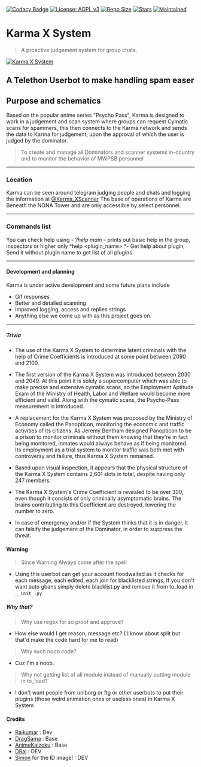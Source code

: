 [![Codacy Badge](https://api.codacy.com/project/badge/Grade/441b48966e9f4b58a643d7c4cee8ba66)](https://app.codacy.com/gh/Awesome-RJ/Karma-System?utm_source=github.com&utm_medium=referral&utm_content=AnimeKaizoku/KarmaSystem&utm_campaign=Badge_Grade_Dashboard)
[![License: AGPL v3](https://img.shields.io/badge/License-AGPL%20v3-blue.svg)](https://www.gnu.org/licenses/agpl-3.0)
[![Repo Size](https://img.shields.io/github/repo-size/Awesome-RJ/Karma-System)](https://github.com/Awesome-RJ/Karma-System "Karma X System")
[![Stars](https://img.shields.io/github/stars/Awesome-RJ/Karma-System?style=social)](https://github.com/Awesome-RJ/Karma-System "Karm X System")
[![Maintained](https://img.shields.io/badge/Maintained-Yes-brightgreen)](https://github.com/Awesome-RJ/Karma-System "Karma X System")

# Karma X System
> A proactive judgement system for group chats.

[![Karma X System](https://telegra.ph/file/447fe5e776b149df247b1.jpg "Karma X System")](https://github.com/Awesome-RJ/Karma-System "Karma X System")

## A Telethon Userbot to make handling spam easer

## Purpose and schematics

Based on the popular anime series "Psycho Pass", Karma is designed to work in a judgement and scan system where groups can request Cymatic scans for spammers, this then connects to the Karma network and sends the data to Karma for judgement, upon the approval of which the user is judged by the dominator.

> To create and manage all Dominators and scanner systems in-country and to monitor the behavior of MWPSB personnel

------------

### Location

Karma can be seen around telegram judging people and chats and logging the information at [@Karma_XScanner](https://t.me/karma_xscanner "@Karma_xscanner")
The base of operations of Karma are Beneath the NONA Tower and are only accessible by select personnel.

------------

### Commands list
You can check help using -
    *?help main* - prints out basic help in the group, inspectors or higher only
    *help <plugin_name> *- Get help about plugin, Send it without plugin name to get list of all plugins

------------

#### Development and planning

Karma is under active development and some future plans include
- Gif responses
- Better and detailed scanning
- Improved logging, access and replies strings
- Anything else we come up with as this project goes on.

------------

##### Trivia
- The use of the Karma X System to determine latent criminals with the help of Crime Coefficients is introduced at some point between 2090 and 2100.
- The first version of the Karma X System was introduced between 2030 and 2049. At this point it is solely a supercomputer which was able to make precise and extensive cymatic scans, so the Employment Aptitude Exam of the Ministry of Health, Labor and Welfare would become more efficient and valid. Along with the cymatic scans, the Psycho-Pass measurement is introduced.

- A replacement for the Karma X System was proposed by the Ministry of Economy called the Panopticon, monitoring the economic and traffic activities of its citizens. As Jeremy Bentham designed Panopticon to be a prison to monitor criminals without them knowing that they're in fact being monitored, inmates would always behave as if being monitored. Its employment as a trial system to monitor traffic was both met with controversy and failure, thus Karma X System remained.

- Based upon visual inspection, it appears that the physical structure of the Karma X System contains 2,601 slots in total, despite having only 247 members.

- The Karma X System's Crime Coefficient is revealed to be over 300, even though it consists of only criminally asymptomatic brains. The brains contributing to this Coefficient are destroyed, lowering the number to zero.

- In case of emergency and/or if the System thinks that it is in danger, it can falsify the judgement of the Dominator, in order to suppress the threat.

#### Warning
> Since Warning Always come after the spell
- Using this userbot can get your account floodwaited as it checks for each message, each edited, each join for blacklisted strings, If you don't want auto gbans simply delete blacklist.py and remove it from to_load in `__init_.py`

##### Why that?

>Why use regex for so proof and approve?
- How else would I get reason, message etc? ( I know about split but that'd make the code hard for me to read)

>Why such noob code?
- Cuz I'm a noob.

>Why not getting list of all module instead of manually putting module in to_load?
- I don't want people from uniborg or ftg or other userbots to put their plugins (those weird animation ones or useless ones) in Karma X System

#### Credits

- [Rajkumar](https://github.com/Awesome-RJ/Skynet-System) : Dev
- [DragSama](https://github.com/sitischu) : Base
- [AnimeKaizoku](https://github.com/AnimeKaizoku) : Base
- [DRaj](https://github.com/draj48) : DEV
- [Simon](https://github.com/sitischu) for the ID image! : DEV
